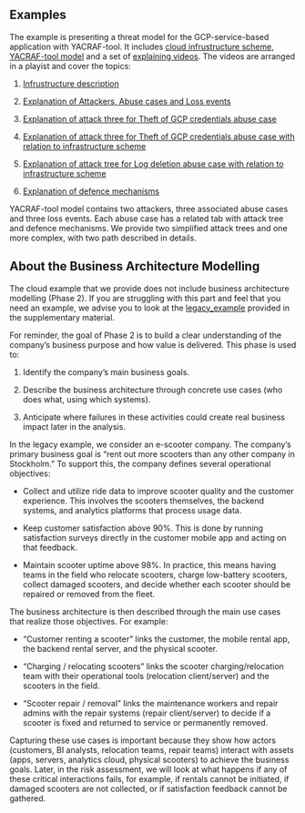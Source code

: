 ## Examples

The example is presenting a threat model for the GCP-service-based application with YACRAF-tool. It includes [cloud infrustructure scheme](https://github.com/KTH-SSAS/EP2791-Cybersecurity-Threat-Modeling-and-Risk-Analysis/blob/master/Course-material/examples/Cloud_example_infrustructure.png), [YACRAF-tool model](https://github.com/KTH-SSAS/EP2791-Cybersecurity-Threat-Modeling-and-Risk-Analysis/tree/master/YACRAF-Calculator-Tool/saves/Cloud) and a set of [explaining videos](https://play.kth.se/playlist/dedicated/0_yxqycc9v/). The videos are arranged in a playist and cover the topics:

1. [Infrustructure description](https://play.kth.se/playlist/dedicated/0_yxqycc9v/0_n8o3qpzp)

2. [Explanation of Attackers, Abuse cases and Loss events](https://play.kth.se/playlist/dedicated/0_yxqycc9v/0_aukm919d)

3. [Explanation of attack three for Theft of GCP credentials abuse case](https://play.kth.se/playlist/dedicated/0_yxqycc9v/0_0tsn1yu7)

4. [Explanation of attack three for Theft of GCP credentials abuse case with relation to infrastructure scheme](https://play.kth.se/playlist/dedicated/0_yxqycc9v/0_wk1207ev)

5. [Explanation of attack tree for Log deletion abuse case with relation to infrastructure scheme](https://play.kth.se/playlist/dedicated/0_yxqycc9v/0_ak24jq0k)

6. [Explanation of defence mechanisms](https://play.kth.se/playlist/dedicated/0_yxqycc9v/0_ach0pio6)

YACRAF-tool model contains two attackers, three associated abuse cases and three loss events. Each abuse case has a related tab with attack tree and defence mechanisms. We provide two simplified attack trees and one more complex, with two path described in details.

## About the Business Architecture Modelling
The cloud example that we provide does not include business architecture modelling (Phase 2). If you are struggling with this part and feel that you need an example, we advise you to look at the [legacy_example](https://github.com/KTH-SSAS/EP2791-Cybersecurity-Threat-Modeling-and-Risk-Analysis/tree/master/Supplemental-Materials/examples_legacy) provided in the supplementary material.

For reminder, the goal of Phase 2 is to build a clear understanding of the company’s business purpose and how value is delivered. This phase is used to:

1. Identify the company’s main business goals.

2. Describe the business architecture through concrete use cases (who does what, using which systems).

3. Anticipate where failures in these activities could create real business impact later in the analysis.

In the legacy example, we consider an e-scooter company. The company’s primary business goal is “rent out more scooters than any other company in Stockholm.” To support this, the company defines several operational objectives:

- Collect and utilize ride data to improve scooter quality and the customer experience. This involves the scooters themselves, the backend systems, and analytics platforms that process usage data.

- Keep customer satisfaction above 90%. This is done by running satisfaction surveys directly in the customer mobile app and acting on that feedback.

- Maintain scooter uptime above 98%. In practice, this means having teams in the field who relocate scooters, charge low-battery scooters, collect damaged scooters, and decide whether each scooter should be repaired or removed from the fleet.

The business architecture is then described through the main use cases that realize those objectives. For example:

- “Customer renting a scooter” links the customer, the mobile rental app, the backend rental server, and the physical scooter.

- “Charging / relocating scooters” links the scooter charging/relocation team with their operational tools (relocation client/server) and the scooters in the field.

- “Scooter repair / removal” links the maintenance workers and repair admins with the repair systems (repair client/server) to decide if a scooter is fixed and returned to service or permanently removed.

Capturing these use cases is important because they show how actors (customers, BI analysts, relocation teams, repair teams) interact with assets (apps, servers, analytics cloud, physical scooters) to achieve the business goals. Later, in the risk assessment, we will look at what happens if any of these critical interactions fails, for example, if rentals cannot be initiated, if damaged scooters are not collected, or if satisfaction feedback cannot be gathered.
